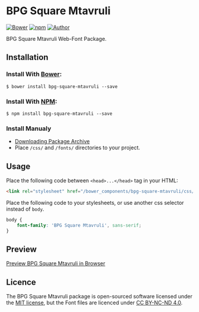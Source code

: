 # BPG Square Mtavruli

[![Bower](https://img.shields.io/bower/v/bpg-square-mtavruli.svg)](http://bower.io/search/?q=bpg-square-mtavruli)
[![npm](https://img.shields.io/npm/v/bpg-square-mtavruli.svg)](https://www.npmjs.com/package/bpg-square-mtavruli)
[![Author](https://img.shields.io/badge/Font_Author-Besarion_Gugushvili-blue.svg)](https://github.com/web-fonts/bpg-square-mtavruli)

BPG Square Mtavruli Web-Font Package.

## Installation

### Install With [Bower](http://bower.io):

```
$ bower install bpg-square-mtavruli --save
```

### Install With [NPM](https://www.npmjs.com):

```
$ npm install bpg-square-mtavruli --save
```

### Install Manualy

* [Downloading Package Archive](https://github.com/web-fonts/bpg-square-mtavruli/archive/master.zip)
* Place `/css/` and `/fonts/` directories to your project.

## Usage

Place the following code between `<head>...</head>` tag in your HTML:

```html
<link rel="stylesheet" href="/bower_components/bpg-square-mtavruli/css/bpg-square-mtavruli.css">
```

Place the following code to your stylesheets, or use another css selector instead of `body`.

```css
body {
    font-family: 'BPG Square Mtavruli', sans-serif;
}
```

## Preview

[Preview BPG Square Mtavruli in Browser](http://web-fonts.ge/bpg-square-mtavruli)

## Licence

The BPG Square Mtavruli package is open-sourced software licensed under the [MIT license](http://opensource.org/licenses/MIT), but the Font files are licenced under [CC BY-NC-ND 4.0](http://creativecommons.org/licenses/by-nc-nd/4.0/).